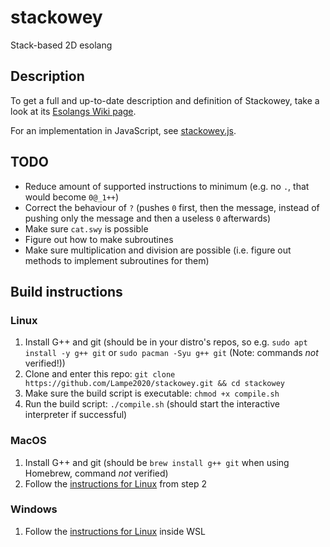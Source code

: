 # stackowey
Stack-based 2D esolang

## Description
To get a full and up-to-date description and definition of Stackowey, take a look at its [Esolangs Wiki page](https://esolangs.org/wiki/Stackowey).   

For an implementation in JavaScript, see [stackowey.js](https://lampe2020.github.io/stackowey-ide/stackowey.js).   

## TODO
- Reduce amount of supported instructions to minimum (e.g. no `.`, that would become `0@_1++`)   
- Correct the behaviour of `?` (pushes `0` first, then the message, instead of pushing only the message and then a useless `0` afterwards)   
- Make sure `cat.swy` is possible   
- Figure out how to make subroutines   
- Make sure multiplication and division are possible (i.e. figure out methods to implement subroutines for them)   

## Build instructions
### Linux
1. Install G++ and git (should be in your distro's repos, so e.g. `sudo apt install -y g++ git` or `sudo pacman -Syu g++ git` (Note: commands _not_ verified!))
2. Clone and enter this repo: `git clone https://github.com/Lampe2020/stackowey.git && cd stackowey`
3. Make sure the build script is executable: `chmod +x compile.sh`
4. Run the build script: `./compile.sh` (should start the interactive interpreter if successful)

### MacOS
1. Install G++ and git (should be `brew install g++ git` when using Homebrew, command _not_ verified)
2. Follow the [instructions for Linux](#linux) from step 2

### Windows
1. Follow the [instructions for Linux](#linux) inside WSL
